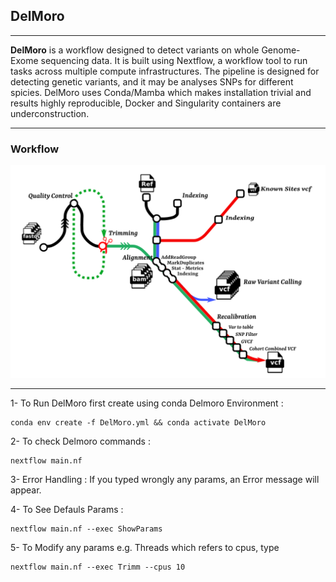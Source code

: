 ## DelMoro 
---

**DelMoro** is a workflow designed to detect variants on whole Genome- Exome sequencing data. It is built using Nextflow, a workflow tool to run tasks across multiple compute infrastructures. The pipeline is designed for detecting genetic variants, and it may be analyses SNPs for different spicies. DelMoro uses Conda/Mamba which makes installation trivial and results highly reproducible, Docker and Singularity containers are underconstruction.

---
### Workflow

![Pipeline](./pipelineDelMoro.png)

---
1- To Run DelMoro first create using conda Delmoro Environment : 
~~~
conda env create -f DelMoro.yml && conda activate DelMoro
~~~
2- To check Delmoro commands :  
~~~
nextflow main.nf 
~~~
3- Error Handling : If you typed wrongly any params, an Error message will appear.

4- To See Defauls Params : 
~~~
nextflow main.nf --exec ShowParams
~~~
5- To Modify any params e.g. Threads which refers to cpus, type 
~~~
nextflow main.nf --exec Trimm --cpus 10
~~~

